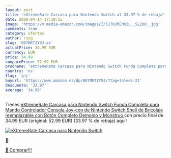```yaml
---
layout: post
title: 'eXtremeRate Carcasa para Nintendo Switch al 33.97 % de rebaja'
date: 2020-04-14 17:19:15
image: 'https://m.media-amazon.com/images/I/517NJhEMKiL._SL200_.jpg'
comments: true
category: ofertas
author: ring
slug: 'B07MKTZY9J-es'
actualPrice: 34.99 EUR
currency: EUR
price: 34.99
comparePrice: 52.99 EUR
prodname: 'eXtremeRate Carcasa para Nintendo Switch Funda Completa para Mando Controlador Consola Joy-con de Nintendo Switch Shell de Bricolaje reemplazable con Botón Completo  Demonio y Monstruo '
country: 'es'
flag: '🇪🇸'
buyurl: 'https://www.amazon.es/dp/B07MKTZY9J/?tag=tolees-21'
descuento: '33.97'
average: '34.99'
---
```


Tienes [eXtremeRate Carcasa para Nintendo Switch Funda Completa para Mando Controlador Consola Joy-con de Nintendo Switch Shell de Bricolaje reemplazable con Botón Completo  Demonio y Monstruo ](https://www.amazon.es/dp/B07MKTZY9J/?tag=tolees-21) con precio final de  34.99 EUR (original: 52.99 EUR) (33.97 %  de rebaja) aqui!

[![eXtremeRate Carcasa para Nintendo Switch](https://m.media-amazon.com/images/I/517NJhEMKiL._SL200_.jpg)](https://www.amazon.es/dp/B07MKTZY9J/?tag=tolees-21)

🔎:


[🛒 Comprar!!!](https://www.amazon.es/dp/B07MKTZY9J/?tag=tolees-21)
